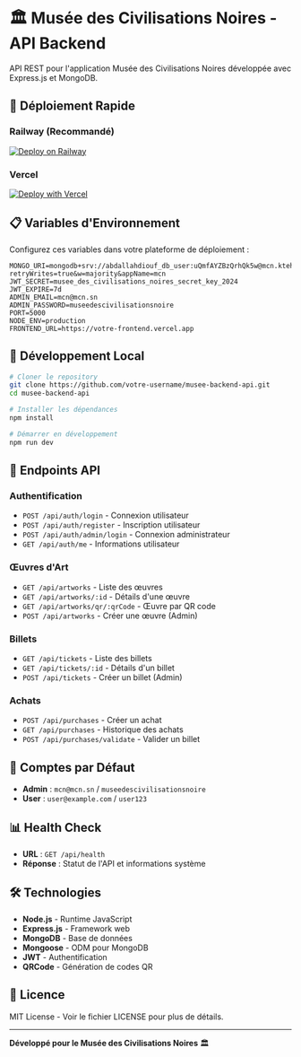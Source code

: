 # 🏛️ Musée des Civilisations Noires - API Backend

API REST pour l'application Musée des Civilisations Noires développée avec Express.js et MongoDB.

## 🚀 Déploiement Rapide

### Railway (Recommandé)
[![Deploy on Railway](https://railway.app/button.svg)](https://railway.app/template/your-template-id)

### Vercel
[![Deploy with Vercel](https://vercel.com/button)](https://vercel.com/new/clone?repository-url=https://github.com/votre-username/musee-backend-api)

## 📋 Variables d'Environnement

Configurez ces variables dans votre plateforme de déploiement :

```env
MONGO_URI=mongodb+srv://abdallahdiouf_db_user:uQmfAYZBzQrhQk5w@mcn.ktehafd.mongodb.net/?retryWrites=true&w=majority&appName=mcn
JWT_SECRET=musee_des_civilisations_noires_secret_key_2024
JWT_EXPIRE=7d
ADMIN_EMAIL=mcn@mcn.sn
ADMIN_PASSWORD=museedescivilisationsnoire
PORT=5000
NODE_ENV=production
FRONTEND_URL=https://votre-frontend.vercel.app
```

## 🔧 Développement Local

```bash
# Cloner le repository
git clone https://github.com/votre-username/musee-backend-api.git
cd musee-backend-api

# Installer les dépendances
npm install

# Démarrer en développement
npm run dev
```

## 📡 Endpoints API

### Authentification
- `POST /api/auth/login` - Connexion utilisateur
- `POST /api/auth/register` - Inscription utilisateur
- `POST /api/auth/admin/login` - Connexion administrateur
- `GET /api/auth/me` - Informations utilisateur

### Œuvres d'Art
- `GET /api/artworks` - Liste des œuvres
- `GET /api/artworks/:id` - Détails d'une œuvre
- `GET /api/artworks/qr/:qrCode` - Œuvre par QR code
- `POST /api/artworks` - Créer une œuvre (Admin)

### Billets
- `GET /api/tickets` - Liste des billets
- `GET /api/tickets/:id` - Détails d'un billet
- `POST /api/tickets` - Créer un billet (Admin)

### Achats
- `POST /api/purchases` - Créer un achat
- `GET /api/purchases` - Historique des achats
- `POST /api/purchases/validate` - Valider un billet

## 🔐 Comptes par Défaut

- **Admin** : `mcn@mcn.sn` / `museedescivilisationsnoire`
- **User** : `user@example.com` / `user123`

## 📊 Health Check

- **URL** : `GET /api/health`
- **Réponse** : Statut de l'API et informations système

## 🛠️ Technologies

- **Node.js** - Runtime JavaScript
- **Express.js** - Framework web
- **MongoDB** - Base de données
- **Mongoose** - ODM pour MongoDB
- **JWT** - Authentification
- **QRCode** - Génération de codes QR

## 📄 Licence

MIT License - Voir le fichier LICENSE pour plus de détails.

---

**Développé pour le Musée des Civilisations Noires** 🏛️
